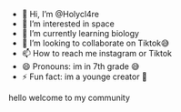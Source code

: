 - 👋 Hi, I’m @Holycl4re
- 👀 I’m interested in space
- 🌱 I’m currently learning biology
- 💞️ I’m looking to collaborate on Tiktok😅
- 📫 How to reach me instagram or Tiktok
- 😄 Pronouns: im in 7th grade 😅
- ⚡ Fun fact: im a younge creator 🤠

<!---
Holycl4re/Holycl4re is a ✨ special ✨ repository because its `README.md` (this file) appears on your GitHub profile.
You can click the Preview link to take a look at your changes.
--->
hello welcome to my community
